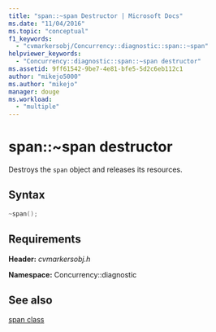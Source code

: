 ```yaml
---
title: "span::~span Destructor | Microsoft Docs"
ms.date: "11/04/2016"
ms.topic: "conceptual"
f1_keywords: 
  - "cvmarkersobj/Concurrency::diagnostic::span::~span"
helpviewer_keywords: 
  - "Concurrency::diagnostic::span::~span destructor"
ms.assetid: 9ff61542-9be7-4e81-bfe5-5d2c6eb112c1
author: "mikejo5000"
ms.author: "mikejo"
manager: douge
ms.workload: 
  - "multiple"
---
```

# span::~span destructor
Destroys the `span` object and releases its resources.  
  
## Syntax  
  
```cpp  
~span();  
```  
  
## Requirements  
 **Header:** *cvmarkersobj.h*  
  
 **Namespace:** Concurrency::diagnostic
 
 ## See also
 [span class](../profiling/span-class.md)